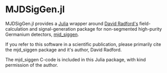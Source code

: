 # MJDSigGen.jl

MJDSigGen.jl provides a [Julia](http://julialang.org/) wrapper around
[David Radford's](http://radware.phy.ornl.gov/) field-calculation and
signal-generation package for non-segmented high-purity Germanium detectors,
[mjd_siggen](http://radware.phy.ornl.gov/MJ/mjd_siggen/).

If you refer to this software in a scientific publication, please primarily
cite the mjd_siggen package and it's author, David Radford.

The mjd_siggen C-code is included in this Julia package, with kind permission
of the author.
